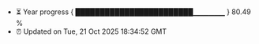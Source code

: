 - ⏳ Year progress { ████████████████████████▁▁▁▁▁▁ } 80.49 %
- ⏰ Updated on Tue, 21 Oct 2025 18:34:52 GMT

